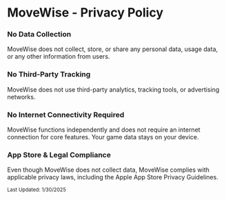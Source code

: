 # MoveWise - Privacy Policy    

### No Data Collection  
MoveWise does not collect, store, or share any personal data, usage data, or any other information from users. 

### No Third-Party Tracking  
MoveWise does not use third-party analytics, tracking tools, or advertising networks.  

### No Internet Connectivity Required  
MoveWise functions independently and does not require an internet connection for core features. Your game data stays on your device.  

### App Store & Legal Compliance  
Even though MoveWise does not collect data, MoveWise complies with applicable privacy laws, including the Apple App Store Privacy Guidelines.  

<sub>Last Updated: 1/30/2025</sub>
